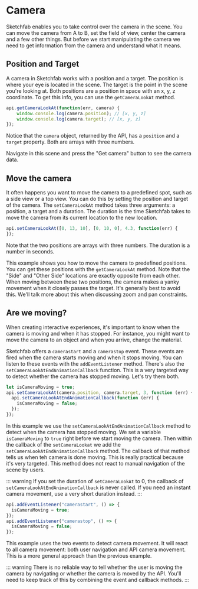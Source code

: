 <script setup>
import CodePenEmbed from '../../components/CodePenEmbed.vue'
</script>

# Camera

Sketchfab enables you to take control over the camera in the scene. You can move the camera from A to B, set the field of view, center the camera and a few other things. But before we start manipulating the camera we need to get information from the camera and understand what it means.

## Position and Target

A camera in Sketchfab works with a position and a target. The position is where your eye is located in the scene. The target is the point in the scene you're looking at. Both positions are a position in space with an x, y, z coordinate. To get this info, you can use the `getCameraLookAt` method.

```js
api.getCameraLookAt(function(err, camera) {
    window.console.log(camera.position); // [x, y, z]
    window.console.log(camera.target); // [x, y, z]
});
```

Notice that the `camera` object, returned by the API, has a `position` and a `target` property. Both are arrays with three numbers.

<CodePenEmbed id="eYbpZKK/480a125cd069378399e055d51457f775" tab="result" />

Navigate in this scene and press the "Get camera" button to see the camera data. 

## Move the camera

It often happens you want to move the camera to a predefined spot, such as a side view or a top view. You can do this by setting the position and target of the camera. The `setCameraLookAt` method takes three arguments: a position, a target and a duration. The duration is the time Sketchfab takes to move the camera from its current location to the new location.

```js
api.setCameraLookAt([0, 13, 10], [0, 10, 0], 4.3, function(err) {
});
```

Note that the two positions are arrays with three numbers. The duration is a number in seconds.

<CodePenEmbed id="oNJjxmv/a6e19520a0817a013497be2b7b46bc1a" tab="result" />

This example shows you how to move the camera to predefined positions. You can get these positions with the `getCameraLookAt` method. Note that the "Side" and "Other Side" locations are exactly opposite from each other. When moving between these two positions, the camera makes a yanky movement when it closely passes the target. It's generally best to avoid this. We'll talk more about this when discussing zoom and pan constraints.

## Are we moving?

When creating interactive experiences, it's important to know when the camera is moving and when it has stopped. For instance, you might want to move the camera to an object and when you arrive, change the material. 

Sketchfab offers a `camerastart` and a `camerastop` event. These events are fired when the camera starts moving and when it stops moving. You can listen to these events with the `addEventListener` method. There's also the `setCameraLookAtEndAnimationCallback` function. This is a very targeted way to detect whether the camera has stopped moving. Let's try them both.

<CodePenEmbed id="MWZaegq/06a85dad7f660956092b1191e2d4c536" tab="result" />

```js
let isCameraMoving = true;
api.setCameraLookAt(camera.position, camera.target, 3, function (err) {
  api.setCameraLookAtEndAnimationCallback(function (err) {
    isCameraMoving = false;
  });
});
```

In this example we use the `setCameraLookAtEndAnimationCallback` method to detect when the camera has stopped moving. We set a variable `isCameraMoving` to `true` right before we start moving the camera. Then within the callback of the `setCameraLookat` we add the `setCameraLookAtEndAnimationCallback` method. The callback of that method tells us when teh camera is done moving. This is really practical because it's very targeted. This method does not react to manual navigation of the scene by users.

::: warning
If you set the duration of `setCameraLookAt` to 0, the callback of `setCameraLookAtEndAnimationCallback` is never called. If you need an instant camera movement, use a very short duration instead.
:::


<CodePenEmbed id="/LYMpZpE/5a77653806e2e5994cbadf66de213bd9" tab="result" />

```js
api.addEventListener("camerastart", () => {
  isCameraMoving = true;
});
api.addEventListener("camerastop", () => {
  isCameraMoving = false;
});
```

This example uses the two events to detect camera movement. It will react to all camera movement: both user navigation and API camera movement. This is a more general approach than the previous example.

::: warning
There is no reliable way to tell whether the user is moving the camera by navigating or whether the camera is moved by the API. You'll need to keep track of this by combining the event and callback methods.
:::

